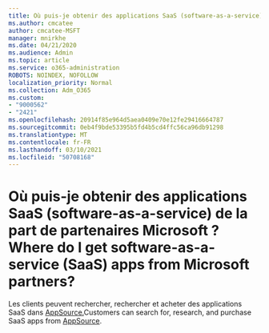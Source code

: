 ```yaml
---
title: Où puis-je obtenir des applications SaaS (software-as-a-service) ?
ms.author: cmcatee
author: cmcatee-MSFT
manager: mnirkhe
ms.date: 04/21/2020
ms.audience: Admin
ms.topic: article
ms.service: o365-administration
ROBOTS: NOINDEX, NOFOLLOW
localization_priority: Normal
ms.collection: Adm_O365
ms.custom:
- "9000562"
- "2421"
ms.openlocfilehash: 20914f85e964d5aea0409e70e12fe29416664787
ms.sourcegitcommit: 0eb4f9bde53395b5fd4b5cd4ffc56ca96db91298
ms.translationtype: MT
ms.contentlocale: fr-FR
ms.lasthandoff: 03/10/2021
ms.locfileid: "50708168"
---
```

# <a name="where-do-i-get-software-as-a-service-saas-apps-from-microsoft-partners"></a><span data-ttu-id="16802-102">Où puis-je obtenir des applications SaaS (software-as-a-service) de la part de partenaires Microsoft ?</span><span class="sxs-lookup"><span data-stu-id="16802-102">Where do I get software-as-a-service (SaaS) apps from Microsoft partners?</span></span>

<span data-ttu-id="16802-103">Les clients peuvent rechercher, rechercher et acheter des applications SaaS dans [AppSource.](https://appsource.microsoft.com)</span><span class="sxs-lookup"><span data-stu-id="16802-103">Customers can search for, research, and purchase SaaS apps from [AppSource](https://appsource.microsoft.com).</span></span>